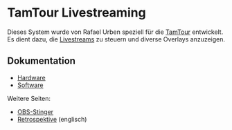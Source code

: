 ---
---

# TamTour Livestreaming

Dieses System wurde von Rafael Urben speziell für die [TamTour](https://tamtour.ch/) entwickelt. Es dient dazu, die [Livestreams](https://youtube.com/@tamtour_trophy) zu steuern und diverse Overlays anzuzeigen.

## Dokumentation

- [Hardware](./hardware.md)
- [Software](./software.md)

Weitere Seiten:

- [OBS-Stinger](./diverses/obs-stinger.md)
- [Retrospektive](./diverses/retrospective.md) (englisch)
